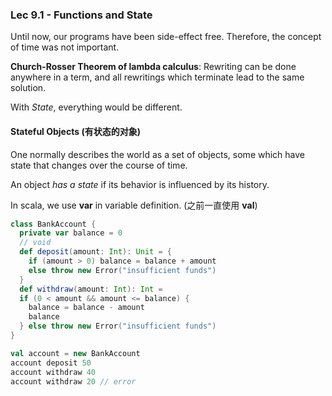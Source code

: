 ### Lec 9.1 - Functions and State

Until now, our programs have been side-effect free. Therefore, the concept of time was not important. 

**Church-Rosser Theorem of lambda calculus**: Rewriting can be done anywhere in a term, and all rewritings which terminate lead to the same solution.



With *State*, everything would be different.



#### Stateful Objects (有状态的对象)

One normally describes the world as a set of objects, some which have state that changes over the course of time.

An object *has a state* if its behavior is influenced by its history.



In scala, we use **var** in variable definition. (之前一直使用 **val**)

```scala
class BankAccount {
  private var balance = 0
  // void
  def deposit(amount: Int): Unit = {
    if (amount > 0) balance = balance + amount 
    else throw new Error("insufficient funds")
  }
  def withdraw(amount: Int): Int = 
  if (0 < amount && amount <= balance) {
    balance = balance - amount
    balance
  } else throw new Error("insufficient funds")
}

val account = new BankAccount
account deposit 50
account withdraw 40
account withdraw 20 // error

```







